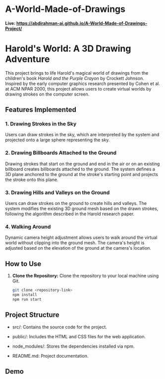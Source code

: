 # A-World-Made-of-Drawings
#### Live: https://abdirahman-ai.github.io/A-World-Made-of-Drawings-Project/

# Harold's World: A 3D Drawing Adventure

This project brings to life Harold's magical world of drawings from the children's book *Harold and the Purple Crayon* by Crockett Johnson. Inspired by the early computer graphics research presented by Cohen et al. at ACM NPAR 2000, this project allows users to create virtual worlds by drawing strokes on the computer screen.

## Features Implemented

### 1. Drawing Strokes in the Sky
Users can draw strokes in the sky, which are interpreted by the system and projected onto a large sphere representing the sky.

### 2. Drawing Billboards Attached to the Ground
Drawing strokes that start on the ground and end in the air or on an existing billboard creates billboards attached to the ground. The system defines a 3D plane anchored to the ground at the stroke's starting point and projects the stroke onto this plane.

### 3. Drawing Hills and Valleys on the Ground
Users can draw strokes on the ground to create hills and valleys. The system modifies the existing 3D ground mesh based on the drawn strokes, following the algorithm described in the Harold research paper.

### 4. Walking Around
Dynamic camera height adjustment allows users to walk around the virtual world without clipping into the ground mesh. The camera's height is adjusted based on the elevation of the ground at the camera's location.

## How to Use

1. **Clone the Repository:** Clone the repository to your local machine using Git.

   ```bash
   git clone <repository-link>
   npm install
   npm run start
##  Project Structure
* src/: Contains the source code for the project.

* public/: Includes the HTML and CSS files for the web application.

* node_modules/: Stores the dependencies installed via npm.

* README.md: Project documentation.
## Demo 
